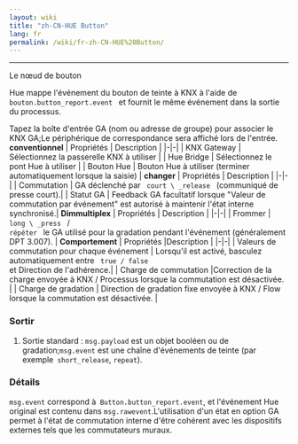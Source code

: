 ```yaml
---
layout: wiki
title: "zh-CN-HUE Button"
lang: fr
permalink: /wiki/fr-zh-CN-HUE%20Button/
---
```

---
Le nœud de bouton <p> Hue mappe l'événement du bouton de teinte à KNX à l'aide de <code> bouton.button_report.event </code> et fournit le même événement dans la sortie du processus.</p>
Tapez la boîte d'entrée GA (nom ou adresse de groupe) pour associer le KNX GA;Le périphérique de correspondance sera affiché lors de l'entrée.
**conventionnel**
| Propriétés | Description |
|-|-|
| KNX Gateway | Sélectionnez la passerelle KNX à utiliser |
| Hue Bridge | Sélectionnez le pont Hue à utiliser |
| Bouton Hue | Bouton Hue à utiliser (terminer automatiquement lorsque la saisie) |
**changer**
| Propriétés | Description |
|-|-|
| Commutation | GA déclenché par <code> court \ _release </code> (communiqué de presse court).|
| Statut GA | Feedback GA facultatif lorsque "Valeur de commutation par événement" est autorisé à maintenir l'état interne synchronisé.|
**Dimmultiplex**
| Propriétés | Description |
|-|-|
| Frommer | <code> long \ _press </code> / <code> répéter </code> le GA utilisé pour la gradation pendant l'événement (généralement DPT 3.007). |
**Comportement**
| Propriétés |Description |
|-|-|
| Valeurs de commutation pour chaque événement | Lorsqu'il est activé, basculez automatiquement entre <code> true / false </code> et Direction de l'adhérence.|
| Charge de commutation |Correction de la charge envoyée à KNX / Processus lorsque la commutation est désactivée. |
| Charge de gradation | Direction de gradation fixe envoyée à KNX / Flow lorsque la commutation est désactivée. |
### Sortir
1. Sortie standard
: `msg.payload` est un objet booléen ou de gradation;`msg.event` est une chaîne d'événements de teinte (par exemple` short_release`, `repeat`).
### Détails
`msg.event` correspond à` Button.button_report.event`, et l'événement Hue original est contenu dans `msg.rawevent`.L'utilisation d'un état en option GA permet à l'état de commutation interne d'être cohérent avec les dispositifs externes tels que les commutateurs muraux.
